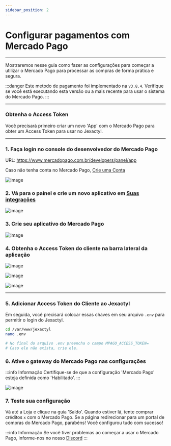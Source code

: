 ```yaml
---
sidebar_position: 2
---
```


# Configurar pagamentos com Mercado Pago

***

Mostraremos nesse guia como fazer as configurações para começar a utilizar o Mercado Pago
para processar as compras de forma prática e segura.

:::danger
Este metodo de pagamento foi implementado na `v3.8.4`. Verifique se você está executando esta versão
ou a mais recente para usar o sistema do Mercado Pago.
:::

***

### Obtenha o Access Token

Você precisará primeiro criar um novo 'App' com o Mercado Pago para obter um Access Token
para usar no Jexactyl.

***

### 1. Faça login no console do desenvolvedor do Mercado Pago

URL: https://www.mercadopago.com.br/developers/panel/app

Caso não tenha conta no Mercado Pago, [Crie uma Conta](https://www.mercadopago.com.br/hub/registration/landing)

![image](https://github.com/Next-Panel/Docs/assets/30575805/1183ce43-04e1-492f-bfc3-f0c678ab2865)

### 2. Vá para o painel e crie um novo aplicativo em [Suas integrações](https://www.mercadopago.com.br/developers/panel/app)

![image](https://github.com/Next-Panel/Docs/assets/30575805/510bfa90-55e1-4b79-a55b-dca398ce374e)

### 3. Crie seu aplicativo do Mercado Pago

![image](https://github.com/Next-Panel/Docs/assets/30575805/33673f6c-605b-482d-87a9-f73f939bc483)


### 4. Obtenha o Access Token do cliente na barra lateral da aplicação

![image](https://github.com/Next-Panel/Docs/assets/30575805/242539fc-f7c5-4413-8522-0de9e00ed540)

![image](https://github.com/Next-Panel/Docs/assets/30575805/3822c119-632d-46e1-8847-8fbe240ed905)

![image](https://github.com/Next-Panel/Docs/assets/30575805/b072392a-316b-4f13-a629-3ba203d9633c)



***

### 5. Adicionar Access Token do Cliente ao Jexactyl
Em seguida, você precisará colocar essas chaves em seu arquivo `.env` para permitir o login do Jexactyl.

```bash
cd /var/www/jexactyl
nano .env

# No final do arquivo .env preencha o campo MPAGO_ACCESS_TOKEN=
# Caso ele não exista, crie ele.
```

### 6. Ative o gateway do Mercado Pago nas configurações

:::info Informação
Certifique-se de que a configuração 'Mercado Pago' esteja definida como 'Habilitado'.
:::

![image](https://github.com/Next-Panel/Docs/assets/30575805/0a52d5d2-dce4-45f6-b3ae-f063ab573858)

### 7. Teste sua configuração

Vá até a Loja e clique na guia 'Saldo'. Quando estiver lá, tente comprar créditos `x` com o Mercado Pago.
Se a página redirecionar para um portal de compras do Mercado Pago, parabéns! Você configurou tudo com sucesso!

:::info Informação
Se você tiver problemas ao começar a usar o Mercado Pago, informe-nos no nosso [Discord](https://discord.gg/8r7n7mU33R)
:::
